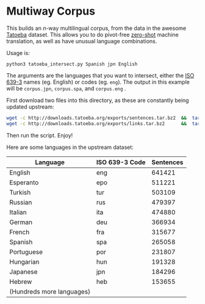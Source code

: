 # Multiway Corpus

This builds an *n*-way multilingual corpus, from the data in the awesome [Tatoeba](http://tatoeba.org) dataset.
This allows you to do pivot-free [zero-shot](https://arxiv.org/abs/1611.04558) machine translation, as well as have unusual language combinations.

Usage is:

    python3 tatoeba_intersect.py Spanish jpn English

The arguments are the languages that you want to intersect, either the [ISO 639-3](data/lang_codes_iso-639-3.tsv) names (eg. English) or codes (eg. `eng`).
The output in this example will be `corpus.jpn`, `corpus.spa`, and `corpus.eng` .

First download two files into this directory, as these are constantly being updated upstream:

```bash
wget -c http://downloads.tatoeba.org/exports/sentences.tar.bz2  &&  tar jxvf sentences.tar.bz2
wget -c http://downloads.tatoeba.org/exports/links.tar.bz2      &&  tar jxvf links.tar.bz2
```

Then run the script.  Enjoy!

Here are some languages in the upstream dataset:

| Language | ISO 639-3 Code | Sentences |
| --- | --- | --- |
| English | eng | 641421 |
| Esperanto | epo | 511221 |
| Turkish | tur | 503109 |
| Russian | rus | 479397 |
| Italian | ita | 474880 |
| German | deu | 366934 |
| French | fra | 315677|
| Spanish | spa | 265058 |
| Portuguese | por | 231807 |
| Hungarian | hun | 191328 |
| Japanese | jpn | 184296 |
| Hebrew | heb | 153655 |
| (Hundreds more languages) | | |
